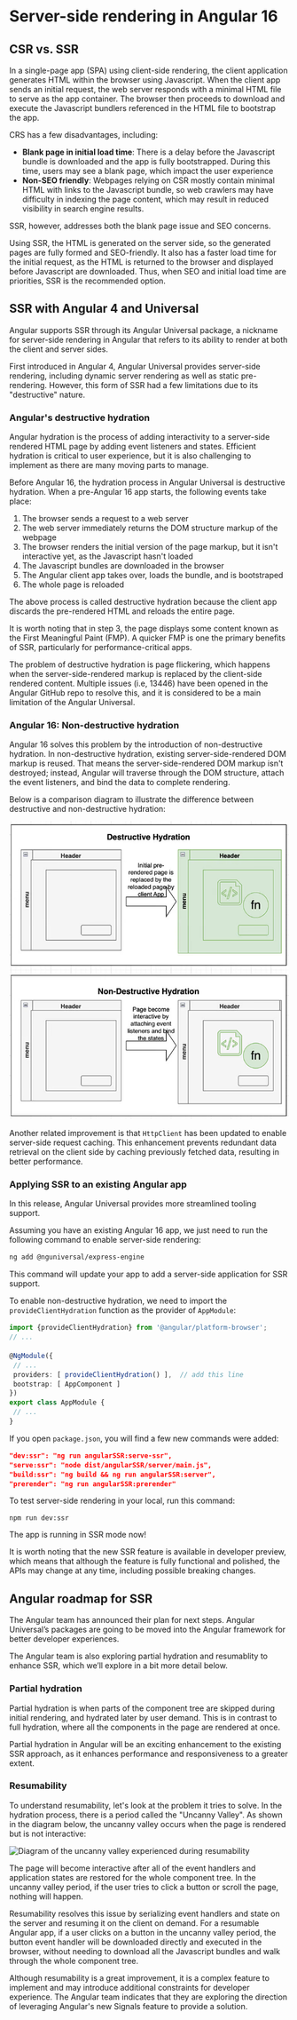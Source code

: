 # Server-side rendering in Angular 16

## CSR vs. SSR
In a single-page app (SPA) using client-side rendering, the client application generates HTML within the browser using Javascript. When the client app sends an initial request, the web server responds with a minimal HTML file to serve as the app container. The browser then proceeds to download and execute the Javascript bundlers referenced in the HTML file to bootstrap the app.

CRS has a few disadvantages, including:
- **Blank page in initial load time**: There is a delay before the Javascript bundle is downloaded and the app is fully bootstrapped. During this time, users may see a blank page, which impact the user experience
- **Non-SEO friendly**: Webpages relying on CSR mostly contain minimal HTML with links to the Javascript bundle, so web crawlers may have difficulty in indexing the page content, which may result in reduced visibility in search engine results.

SSR, however, addresses both the blank page issue and SEO concerns.

Using SSR, the HTML is generated on the server side, so the generated pages are fully formed and SEO-friendly. It also has a faster load time for the initial request, as the HTML is returned to the browser and displayed before Javascript are downloaded. Thus, when SEO and initial load time are priorities, SSR is the recommended option.

## SSR with Angular 4 and Universal
Angular supports SSR through its Angular Universal package, a nickname for server-side rendering in Angular that refers to its ability to render at both the client and server sides.

First introduced in Angular 4, Angular Universal provides server-side rendering, including dynamic server rendering as well as static pre-rendering. However, this form of SSR had a few limitations due to its "destructive" nature.

### Angular's destructive hydration
Angular hydration is the process of adding interactivity to a server-side rendered HTML page by adding event listeners and states. Efficient hydration is critical to user experience, but it is also challenging to implement as there are many moving parts to manage.

Before Angular 16, the hydration process in Angular Universal is destructive hydration. When a pre-Angular 16 app starts, the following events take place:

1. The browser sends a request to a web server
2. The web server immediately returns the DOM structure markup of the webpage
3. The browser renders the initial version of the page markup, but it isn't interactive yet, as the Javascript hasn't loaded
4. The Javascript bundles are downloaded in the browser
5. The Angular client app takes over, loads the bundle, and is bootstraped
6. The whole page is reloaded

The above process is called destructive hydration because the client app discards the pre-rendered HTML and reloads the entire page.

It is worth noting that in step 3, the page displays some content known as the First Meaningful Paint (FMP). A quicker FMP is one the primary benefits of SSR, particularly for performance-critical apps.

The problem of destructive hydration is page flickering, which happens when the server-side-rendered markup is replaced by the client-side rendered content. Multiple issues (i.e, 13446) have been opened in the Angular GitHub repo to resolve this, and it is considered to be a main limitation of the Angular Universal.

### Angular 16: Non-destructive hydration
Angular 16 solves this problem by the introduction of non-destructive hydration. In non-destructive hydration, existing server-side-rendered DOM markup is reused. That means the server-side-rendered DOM markup isn't destroyed; instead, Angular will traverse through the DOM structure, attach the event listeners, and bind the data to complete rendering.

Below is a comparison diagram to illustrate the difference between destructive and non-destructive hydration:

![Alt text](images/image-angular-ssr.png)

Another related improvement is that `HttpClient` has been updated to enable server-side request caching. This enhancement prevents redundant data retrieval on the client side by caching previously fetched data, resulting in better performance.

### Applying SSR to an existing Angular app
In this release, Angular Universal provides more streamlined tooling support.

Assuming you have an existing Angular 16 app, we just need to run the following command to enable server-side rendering:

```bash
ng add @nguniversal/express-engine
```

This command will update your app to add a server-side application for SSR support.

To enable non-destructive hydration, we need to import the `provideClientHydration` function as the provider of `AppModule`:

```typescript
import {provideClientHydration} from '@angular/platform-browser';
// ...

@NgModule({
 // ...
 providers: [ provideClientHydration() ],  // add this line
 bootstrap: [ AppComponent ]
})
export class AppModule {
 // ...
}
```

If you open `package.json`, you will find a few new commands were added:

```json
"dev:ssr": "ng run angularSSR:serve-ssr",
"serve:ssr": "node dist/angularSSR/server/main.js",
"build:ssr": "ng build && ng run angularSSR:server",
"prerender": "ng run angularSSR:prerender"
```

To test server-side rendering in your local, run this command:
```
npm run dev:ssr
```

The app is running in SSR mode now!

It is worth noting that the new SSR feature is available in developer preview, which means that although the feature is fully functional and polished, the APIs may change at any time, including possible breaking changes.

## Angular roadmap for SSR
The Angular team has announced their plan for next steps. Angular Universal’s packages are going to be moved into the Angular framework for better developer experiences.

The Angular team is also exploring partial hydration and resumablity to enhance SSR, which we’ll explore in a bit more detail below.

### Partial hydration
Partial hydration is when parts of the component tree are skipped during initial rendering, and hydrated later by user demand. This is in contrast to full hydration, where all the components in the page are rendered at once.

Partial hydration in Angular will be an exciting enhancement to the existing SSR approach, as it enhances performance and responsiveness to a greater extent.

### Resumability
To understand resumability, let's look at the problem it tries to solve. In the hydration process, there is a period called the "Uncanny Valley". As shown in the diagram below, the uncanny valley occurs when the page is rendered but is not interactive:

![Diagram of the uncanny valley experienced during resumability](image-uncanny-valley.png)

The page will become interactive after all of the event handlers and application states are restored for the whole component tree. In the uncanny valley period, if the user tries to click a button or scroll the page, nothing will happen.

Resumability resolves this issue by serializing event handlers and state on the server and resuming it on the client on demand. For a resumable Angular app, if a user clicks on a button in the uncanny valley period, the button event handler will be downloaded directly and executed in the browser, without needing to download all the Javascript bundles and walk through the whole component tree.

Although resumability is a great improvement, it is a complex feature to implement and may introduce additional constraints for developer experience. The Angular team indicates that they are exploring the direction of leveraging Angular's new Signals feature to provide a solution.

